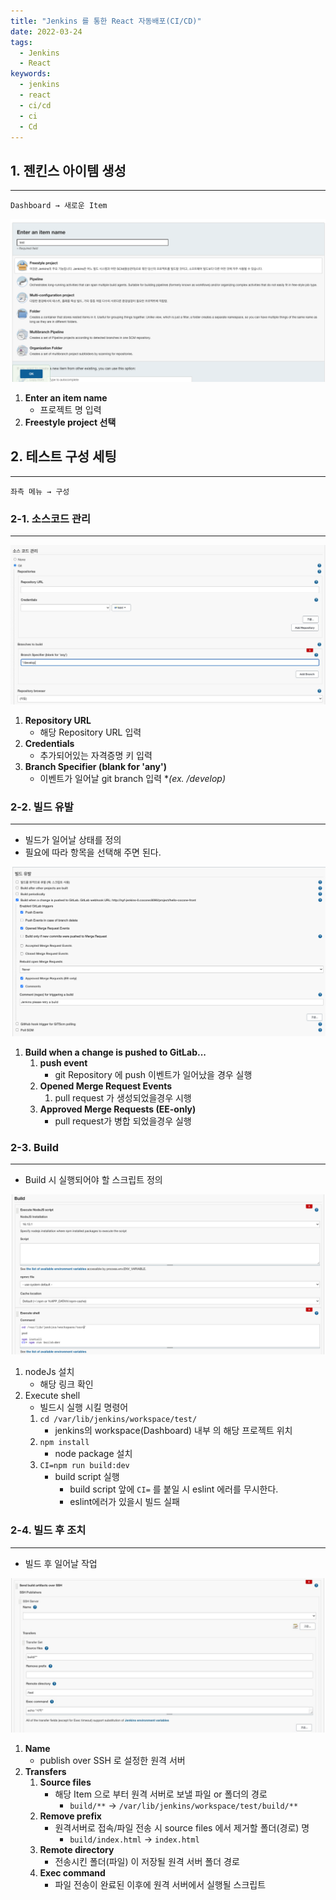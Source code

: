 ```yaml
---
title: "Jenkins 를 통한 React 자동배포(CI/CD)"
date: 2022-03-24
tags:
  - Jenkins
  - React
keywords:
  - jenkins
  - react
  - ci/cd
  - ci
  - Cd
---
```

## 1. 젠킨스 아이템 생성

---

`Dashboard → 새로운 Item`

![새로운 Item](../images/2022/jenkins/jenkins_item.png)

1. ****Enter an item name****
    - 프로젝트 명 입력
2. **Freestyle project 선택**

## 2. 테스트 구성 세팅

---

`좌측 메뉴 → 구성`

### 2-1. 소스코드 관리

---

![소스코드 관리](../images/2022/jenkins/jenkins_source.jpg)

1. **Repository URL**
    - 해당 Repository URL 입력
2. **Credentials**
    - 추가되어있는 자격증명 키 입력
3. **Branch Specifier (blank for 'any')**
    - 이벤트가 일어날 git branch 입력 **(ex. */develop)**

### 2-2. 빌드 유발

---

- 빌드가 일어날 상태를 정의
- 필요에 따라 항목을 선택해 주면 된다.

![빌드 유발](../images/2022/jenkins/jenkins_build01.png)

1. **Build when a change is pushed to GitLab...**
    1. **push event**
        - git Repository 에 push 이벤트가 일어났을 경우 실행
    2. **Opened Merge Request Events**
        1. pull request 가 생성되었을경우 시행
    3. **Approved Merge Requests (EE-only)**
        - pull request가 병합 되었을경우 실행

### 2-3. Build

---

- Build 시 실행되어야 할 스크립트 정의

![Build 시 실행되어야 할 스크립트](../images/2022/jenkins/jenkins_build02.png)

1. nodeJs 설치
    - 해당 링크 확인
2. Execute shell
    - 빌드시 실행 시킬 명령어
    1.  `cd /var/lib/jenkins/workspace/test/`
        - jenkins의 workspace(Dashboard) 내부 의 해당 프로젝트 위치
    2. `npm install`
        - node package 설치
    3. `CI=npm run build:dev`
        - build script 실행
            - build script 앞에 `CI=`  를 붙일 시 eslint 에러를 무시한다.
            - eslint에러가 있을시 빌드 실패

### 2-4. 빌드 후 조치

---

- 빌드 후 일어날 작업

![빌드 후 일어날 작업](../images/2022/jenkins/jenkins_build03.jpg)

1. **Name**
    - publish over SSH 로 설정한 원격 서버
2. **Transfers**
    1. **Source files**
        - 해당 Item 으로 부터 원격 서버로 보낼 파일 or 폴더의 경로
            - `build/**` → `/var/lib/jenkins/workspace/test/build/**`
    2. **Remove prefix**
        - 원격서버로 접속/파일 전송 시 source files 에서 제거할 폴더(경로) 명
            - `build/index.html` → `index.html`
    3. **Remote directory**
        - 전송시킨 폴더(파일) 이 저장될 원격 서버 폴더 경로
    4. **Exec command**
        - 파일 전송이 완료된 이후에 원격 서버에서 실행될 스크립트